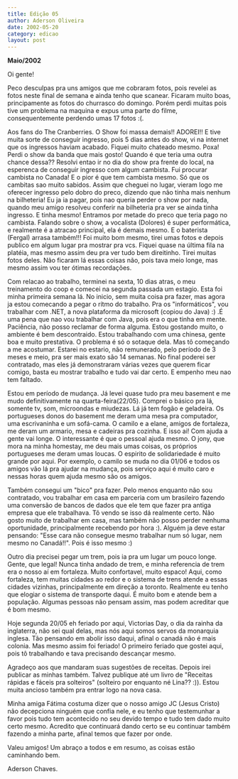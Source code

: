 ```yaml
---
title: Edição 05
author: Aderson Oliveira
date: 2002-05-20
category: edicao
layout: post
---
```


**Maio/2002**

Oi gente!

Peco desculpas pra uns amigos que me cobraram fotos, pois revelei as fotos neste final de semana e ainda tenho que scanear. Ficaram muito boas, principamente as fotos do churrasco do domingo. Porém perdi muitas pois tive um problema na maquina e expus uma parte do filme, consequentemente perdendo umas 17 fotos :(.

Aos fans do The Cranberries. O Show foi massa demais!! ADOREI!! E tive muita sorte de conseguir ingresso, pois 5 dias antes do show, vi na internet que os ingressos haviam acabado. Fiquei muito chateado mesmo. Poxa! Perdi o show da banda que mais gosto! Quando é que teria uma outra chance dessa?? Resolvi entao ir no dia do show pra frente do local, na esperenca de conseguir ingresso com algum cambista. Fui procurar cambista no Canada! E o pior é que tem cambista mesmo. Só que os cambitas sao muito sabidos. Assim que cheguei no lugar, vieram logo me oferecer ingresso pelo dobro do preco, dizendo que não tinha mais nenhum na bilheteria! Eu ja ia pagar, pois nao queria perder o show por nada, quando meu amigo resolveu conferir na bilheteria pra ver se ainda tinha ingresso. E tinha mesmo! Entramos por metade do preco que teria pago no cambista. Falando sobre o show, a vocalista (Dolores) é super performática, e realmente é a atracao principal, ela é demais mesmo. E o baterista (Fergal) arrasa também!!! Foi muito bom mesmo, tirei umas fotos e depois publico em algum lugar pra mostrar pra vcs. Fiquei quase na última fila na platéia, mas mesmo assim deu pra ver tudo bem direitinho. Tirei muitas fotos deles. Não ficaram lá essas coisas não, pois tava meio longe, mas mesmo assim vou ter ótimas recordações.

Com relacao ao trabalho, terminei na sexta, 10 dias atras, o meu treinamento do coop e comecei na segunda passada um estagio. Esta foi minha primeira semana lá. No inicio, sem muita coisa pra fazer, mas agora ja estou comecando a pegar o rítmo do trabalho. Pra os "informáticos", vou trabalhar com .NET, a nova plataforma da microsoft (copiou do Java) :) .É uma pena que nao vou trabalhar com Java, pois era o que tinha em mente. Paciência, não posso reclamar de forma alguma. Estou gostando muito, o ambiente é bem descontraido. Estou trabalhando com uma chinesa, gente boa e muito prestativa. O problema é só o sotaque dela. Mas tô começando a me acostumar. Estarei no estario, não remunerado, pelo período de 3 meses e meio, pra ser mais exato são 14 semanas. No final poderei ser contratado, mas eles já demonstraram várias vezes que querem ficar comigo, basta eu mostrar trabalho e tudo vai dar certo. E empenho meu nao tem faltado.

Estou em período de mudança. Já levei quase tudo pra meu basement e me mudo definitivamente na quarta-feira(22/05). Comprei o básico pra lá, somente tv, som, microondas e miudezas. Lá já tem fogão e geladeira. Os portugueses donos do basement me deram uma mesa pra computador, uma escrivaninha e um sofá-cama. O camilo e a elane, amigos de fortaleza, me deram um armario, mesa e cadeiras pra cozinha. E isso ai! Com ajuda a gente vai longe. O interessante é que o pessoal ajuda mesmo. O jony, que mora na minha homestay, me deu mais umas coisas, os próprios portugueses me deram umas loucas. O espirito de solidariedade é muito grande por aqui. Por exemplo, o camilo se muda no dia 01/06 e todos os amigos vão lá pra ajudar na mudança, pois serviço aqui é muito caro e nessas horas quem ajuda mesmo são os amigos.

Também consegui um "bico" pra fazer. Pelo menos enquanto não sou contratado, vou trabalhar em casa em parceria com um brasileiro fazendo uma conversão de bancos de dados que ele tem que fazer pra antiga empresa que ele trabalhava. Tô vendo se isso dá realmente certo. Não gosto muito de trabalhar em casa, mas também não posso perder nenhuma oportunidade, principalmente recebendo por hora :). Alguém ja deve estar pensando: "Esse cara não consegue mesmo trabalhar num só lugar, nem mesmo no Canadá!!". Pois é isso mesmo :)

Outro dia precisei pegar um trem, pois ia pra um lugar um pouco longe. Gente, que legal! Nunca tinha andado de trem, e minha referencia de trem era o nosso aí em fortaleza. Muito confortavel, muito espaco! Aqui, como fortaleza, tem muitas cidades ao redor e o sistema de trens atende a essas cidades vizinhas, principalmente em direção a toronto. Realmente eu tenho que elogiar o sistema de transporte daqui. É muito bom e atende bem a população. Algumas pessoas não pensam assim, mas podem acreditar que é bom mesmo.

Hoje segunda 20/05 eh feriado por aqui, Victorias Day, o dia da rainha da inglaterra, não sei qual delas, mas nós aqui somos servos da monarquia inglesa. Tão pensando em abolir isso daqui, afinal o canadá não é mais colonia. Mas mesmo assim foi feriado! O primeiro feriado que gostei aqui, pois tô trabalhando e tava precisando descançar mesmo.

Agradeço aos que mandaram suas sugestões de receitas. Depois irei publicar as minhas também. Talvez publique até um livro de "Receitas rápidas e fáceis pra solteiros" (solteiro por enquanto né Lina?? :)). Estou muita ancioso também pra entrar logo na nova casa.

Minha amiga Fátima costuma dizer que o nosso amigo JC (Jesus Cristo) não decepciona ninguém que confia nele, e eu tenho que testemunhar a favor pois tudo tem acontecido no seu devido tempo e tudo tem dado muito certo mesmo. Acredito que continuará dando certo se eu continuar também fazendo a minha parte, afinal temos que fazer por onde.

Valeu amigos! Um abraço a todos e em resumo, as coisas estão caminhando bem.

Aderson Chaves.
